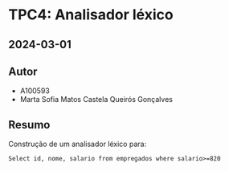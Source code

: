 # TPC4: Analisador léxico
## 2024-03-01

## Autor

- A100593
- Marta Sofia Matos Castela Queirós Gonçalves

## Resumo

Construção de um analisador léxico para:

    Select id, nome, salario from empregados where salario>=820